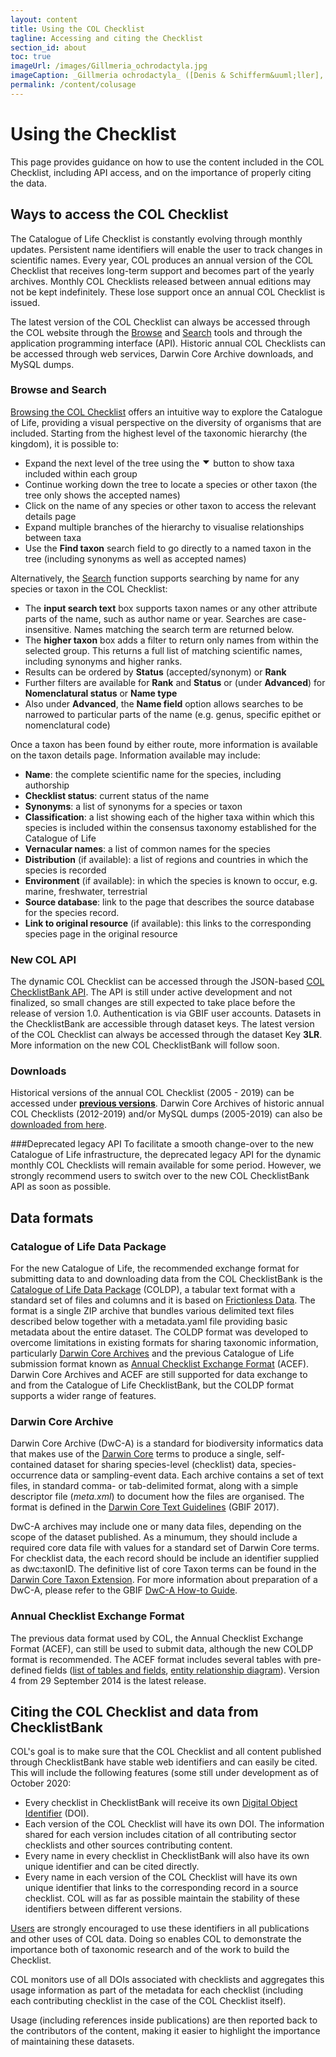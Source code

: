 ```yaml
---
layout: content
title: Using the COL Checklist
tagline: Accessing and citing the Checklist
section_id: about
toc: true
imageUrl: /images/Gillmeria_ochrodactyla.jpg    
imageCaption: _Gillmeria ochrodactyla_ ([Denis & Schifferm&uuml;ller], 1775) - [Photo CC By Donald Hobern](https://www.flickr.com/photos/dhobern/14304880198)
permalink: /content/colusage
---
```

# Using the Checklist
This page provides guidance on how to use the content included in the COL Checklist, including API access, and on the importance of properly citing the data.

## Ways to access the COL Checklist
The Catalogue of Life Checklist is constantly evolving through monthly updates. Persistent name identifiers will enable the user to track changes in scientific names. Every year, COL produces an annual version of the COL Checklist that receives long-term support and becomes part of the yearly archives. Monthly COL Checklists released between annual editions may not be kept indefinitely. These lose support once an annual COL Checklist is issued.   

The latest version of the COL Checklist can always be accessed through the COL website through the [Browse](/data/browse.html) and [Search](/data/search.html) tools and through the application programming interface (API). Historic annual COL Checklists can be accessed through web services, Darwin Core Archive downloads, and MySQL dumps.

### Browse and Search
[Browsing the COL Checklist](/data/browse.html) offers an intuitive way to explore the Catalogue of Life, providing a visual perspective on the diversity of organisms that are included. Starting from the highest level of the taxonomic hierarchy (the kingdom), it is possible to:
 
* Expand the next level of the tree using the <svg viewBox="0 0 1024 1024" focusable="false" class="" data-icon="caret-down" width="1em" height="1em" fill="currentColor" aria-hidden="true"><path d="M840.4 300H183.6c-19.7 0-30.7 20.8-18.5 35l328.4 380.8c9.4 10.9 27.5 10.9 37 0L858.9 335c12.2-14.2 1.2-35-18.5-35z"></path></svg> button to show taxa included within each group
* Continue working down the tree to locate a species or other taxon (the tree only shows the accepted names)
* Click on the name of any species or other taxon to access the relevant details page
* Expand multiple branches of the hierarchy to visualise relationships between taxa
* Use the **Find taxon** search field to go directly to a named taxon in the tree (including synonyms as well as accepted names)

Alternatively, the [Search](/data/search.html) function supports searching by name for any species or taxon in the COL Checklist:

* The **input search text** box supports taxon names or any other attribute parts of the name, such as author name or year. Searches are case-insensitive. Names matching the search term are returned below. 
* The **higher taxon** box adds a filter to return only names from within the selected group. This returns a full list of matching scientific names, including synonyms and higher ranks. 
* Results can be ordered by **Status** (accepted/synonym) or **Rank**
* Further filters are available for **Rank** and **Status** or (under **Advanced**) for **Nomenclatural status** or **Name type**
* Also under **Advanced**, the **Name field** option allows searches to be narrowed to particular parts of the name (e.g. genus, specific epithet or nomenclatural code)

Once a taxon has been found by either route, more information is available on the taxon details page. Information available may include:
* **Name**: the complete scientific name for the species, including authorship
* **Checklist status**: current status of the name
* **Synonyms**: a list of synonyms for a species or taxon
* **Classification**: a list showing each of the higher taxa within which this species is included within the consensus taxonomy established for the Catalogue of Life
* **Vernacular names**: a list of common names for the species
* **Distribution** (if available): a list of regions and countries in which the species is recorded
* **Environment** (if available): in which the species is known to occur, e.g. marine, freshwater, terrestrial
* **Source database**: link to the page that describes the source database for the species record.
* **Link to original resource** (if available): this links to the corresponding species page in the original resource

### New COL API
The dynamic COL Checklist can be accessed through the JSON-based [COL ChecklistBank API](https://api.catalogue.life/). The API is still under active development and not finalized, so small changes are still expected to take place before the release of version 1.0. Authentication is via GBIF user accounts. Datasets in the ChecklistBank are accessible through dataset keys. The latest version of the COL Checklist can always be accessed through the dataset Key **3LR**. More information on the new COL ChecklistBank will follow soon.

### Downloads
Historical versions of the annual COL Checklist (2005 - 2019) can be accessed under [**previous versions**](https://www.dev.catalogue.life/data/archives.html). Darwin Core Archives of historic annual COL Checklists (2012-2019) and/or MySQL dumps (2005-2019) can also be [downloaded from here](http://api.catalogue.life/download/col/annual/).

###Deprecated legacy API
To facilitate a smooth change-over to the new Catalogue of Life infrastructure, the deprecated legacy API for the dynamic monthly COL Checklists will remain available for some period. However, we strongly recommend users to switch over to the new COL ChecklistBank API as soon as possible.

## Data formats

### Catalogue of Life Data Package
For the new Catalogue of Life, the recommended exchange format for submitting data to and downloading data from the COL ChecklistBank is the [Catalogue of Life Data Package](https://github.com/CatalogueOfLife/coldp) (COLDP), a tabular text format with a standard set of files and columns and it is based on [Frictionless Data](https://frictionlessdata.io/). The format is a single ZIP archive that bundles various delimited text files described below together with a metadata.yaml file providing basic metadata about the entire dataset. The COLDP format was developed to overcome limitations in existing formats for sharing taxonomic information, particularly [Darwin Core Archives](https://dwc.tdwg.org/text/) and the previous Catalogue of Life submission format known as [Annual Checklist Exchange Format](https://dwc.tdwg.org/text/) (ACEF). Darwin Core Archives and ACEF are still supported for data exchange to and from the Catalogue of Life ChecklistBank, but the COLDP format supports a wider range of features. 

### Darwin Core Archive
Darwin Core Archive (DwC-A) is a standard for biodiversity informatics data that makes use of the [Darwin Core](https://dwc.tdwg.org/list/) terms to produce a single, self-contained dataset for sharing species-level (checklist) data, species-occurrence data or sampling-event data. Each archive contains a set of text files, in standard comma- or tab-delimited format, along with a simple descriptor file (_meta.xml_) to document how the files are organised. The format is defined in the [Darwin Core Text Guidelines](https://dwc.tdwg.org/text/) (GBIF 2017).

DwC-A archives may include one or many data files, depending on the scope of the dataset published. As a minumum, they should include a required core data file with values for a standard set of Darwin Core terms. For checklist data, the each record should be include an identifier supplied as dwc:taxonID. The definitive list of core Taxon terms can be found in the [Darwin Core Taxon Extension](http://rs.gbif.org/core/dwc_taxon_2015-04-24.xml). For more information about preparation of a DwC-A, please refer to the GBIF [DwC-A How-to Guide](https://github.com/gbif/ipt/wiki/DwCAHowToGuide).

### Annual Checklist Exchange Format
The previous data format used by COL, the Annual Checklist Exchange Format (ACEF), can still be used to submit data, although the new COLDP format is recommended. The ACEF format includes several tables with pre-defined fields ([list of tables and fields](https://www.catalogueoflife.org/sites/default/files/datafiles/List%20of%20tables%20and%20fields_2014.pdf), [entity relationship diagram](http://www.catalogueoflife.org/sites/default/files/datafiles/ERD_Data%20Submission%20Format_29Sep2014.pdf)). Version 4 from 29 September 2014 is the latest release.

## Citing the COL Checklist and data from ChecklistBank
COL's goal is to make sure that the COL Checklist and all content published through ChecklistBank have stable web identifiers and can easily be cited. This will include the following features (some still under development as of October 2020:

* Every checklist in ChecklistBank will receive its own [Digital Object Identifier](https://doi.org/) (DOI).
* Each version of the COL Checklist will have its own DOI. The information shared for each version includes citation of all contributing sector checklists and other sources contributing content. 
* Every name in every checklist in ChecklistBank will also have its own unique identifier and can be cited directly. 
* Every name in each version of the COL Checklist will have its own unique identifier that links to the corresponding record in a source checklist. COL will as far as possible maintain the stability of these identifiers between different versions.

[Users](colcommunity#the-role-of-users) are strongly encouraged to use these identifiers in all publications and other uses of COL data. Doing so enables COL to demonstrate the importance both of taxonomic research and of the work to build the Checklist.

COL monitors use of all DOIs associated with checklists and aggregates this usage information as part of the metadata for each checklist (including each contributing checklist in the case of the COL Checklist itself). 

Usage (including references inside publications) are then reported back to the contributors of the content, making it easier to highlight the importance of maintaining these datasets.